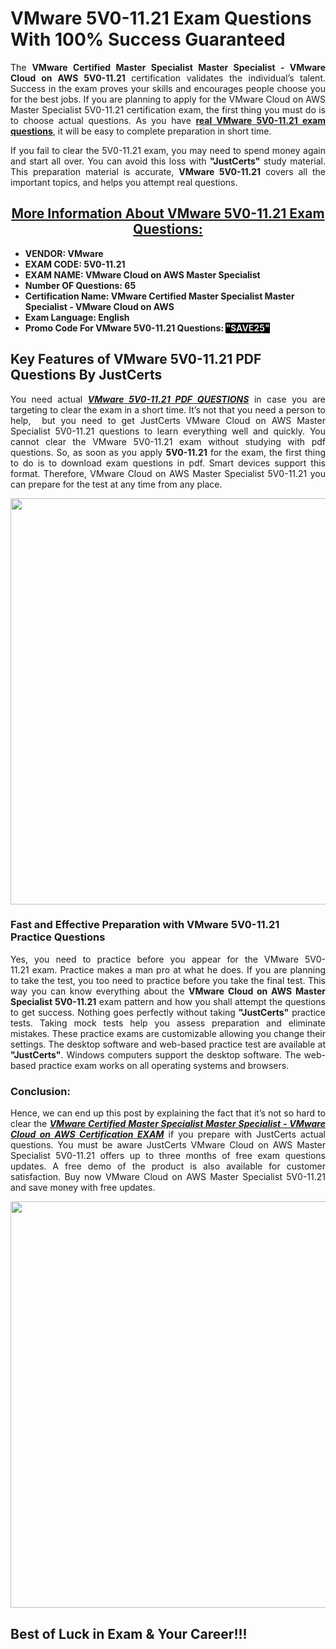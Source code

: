 <h1><strong>VMware 5V0-11.21 Exam Questions With 100% Success Guaranteed</strong></h1>

<p style="text-align: justify;">The <strong>VMware Certified Master Specialist Master Specialist - VMware Cloud on AWS 5V0-11.21</strong> certification validates the individual’s talent. Success in the exam proves your skills and encourages people choose you for the best jobs. If you are planning to apply for the VMware Cloud on AWS Master Specialist 5V0-11.21 certification exam, the first thing you must do is to choose actual questions. As you have <strong><a href="https://www.justcerts.com/vmware/5v0-11.21-practice-questions.html">real VMware 5V0-11.21 exam questions</a></strong>, it will be easy to complete preparation in short time.</p>

<p style="text-align: justify;">If you fail to clear the 5V0-11.21 exam, you may need to spend money again and start all over. You can avoid this loss with <strong>"JustCerts"</strong> study material. This preparation material is accurate, <strong>VMware 5V0-11.21</strong> covers all the important topics, and helps you attempt real questions.</p>

<h2 style="text-align: center;"><u><strong>More Information About VMware 5V0-11.21 Exam Questions:</strong></u></h2>

<ul>
	<li><strong>VENDOR: VMware</strong></li>
	<li><strong>EXAM CODE: 5V0-11.21</strong></li>
	<li><strong>EXAM NAME: VMware Cloud on AWS Master Specialist</strong></li>
	<li><strong>Number OF Questions: 65</strong></li>
	<li><strong>Certification Name: VMware Certified Master Specialist Master Specialist - VMware Cloud on AWS</strong></li>
	<li><strong>Exam Language: </strong><strong>English</strong></li>
	<li><strong>Promo Code For VMware 5V0-11.21 Questions: <span style="color:#ecf0f1;"><span style="background-color:#000000;">"SAVE25"</span></span></strong></li>
</ul>

<h2><strong>Key Features of VMware 5V0-11.21 PDF Questions By JustCerts</strong></h2>

<p style="text-align: justify;">You need actual <a href="https://www.justcerts.com/vmware/5v0-11.21-practice-questions.html"><strong><em>VMware 5V0-11.21 PDF QUESTIONS</em></strong></a> in case you are targeting to clear the exam in a short time. It’s not that you need a person to help,  but you need to get JustCerts VMware Cloud on AWS Master Specialist 5V0-11.21 questions to learn everything well and quickly. You cannot clear the VMware 5V0-11.21 exam without studying with pdf questions. So, as soon as you apply <strong> 5V0-11.21</strong> for the exam, the first thing to do is to download exam questions in pdf. Smart devices support this format. Therefore, VMware Cloud on AWS Master Specialist 5V0-11.21 you can prepare for the test at any time from any place.</p>

<center><img alt="VMware5V0-11.21 Exam Dumps" src="https://media.licdn.com/dms/image/D4D12AQFLBHBOgfG3wQ/article-cover_image-shrink_720_1280/0/1677478644610?e=2147483647&v=beta&t=L7VPIEZ9ZC7OqvyRIoUw3twGnWrZNdIXwPmPcZVT_KI" style="height: 650px; width: 1200px;" /></center>

<h3><strong>Fast and Effective Preparation with VMware 5V0-11.21 Practice Questions </strong></h3>

<p style="text-align: justify;">Yes, you need to practice before you appear for the VMware 5V0-11.21 exam. Practice makes a man pro at what he does. If you are planning to take the test, you too need to practice before you take the final test. This way you can know everything about the <strong>VMware Cloud on AWS Master Specialist 5V0-11.21</strong> exam pattern and how you shall attempt the questions to get success. Nothing goes perfectly without taking <strong>"JustCerts"</strong> practice tests. Taking mock tests help you assess preparation and eliminate mistakes. These practice exams are customizable allowing you change their settings. The desktop software and web-based practice test are available at <strong>"JustCerts"</strong>. Windows computers support the desktop software. The web-based practice exam works on all operating systems and browsers.</p>

<h3><strong>Conclusion:</strong></h3>

<p style="text-align: justify;">Hence, we can end up this post by explaining the fact that it’s not so hard to clear the <a href="https://www.justcerts.com/vmware/vmware-certified-master-specialist-certification-exams.html"><strong><em>VMware Certified Master Specialist Master Specialist - VMware Cloud on AWS Certification EXAM</em></strong></a> if you prepare with JustCerts actual questions. You must be aware JustCerts VMware Cloud on AWS Master Specialist 5V0-11.21 offers up to three months of free exam questions updates. A free demo of the product is also available for customer satisfaction. Buy now VMware Cloud on AWS Master Specialist 5V0-11.21 and save money with free updates.</p>

<center><img alt="VMware5V0-11.21 Exam Dumps" src="https://i.imgur.com/ILNYM6U.jpg" style="height: 650px; width: 1200px;" /></center>

<h2 style="text-align: justify;"><strong>Best of Luck in Exam & Your Career!!!</strong></h2>
